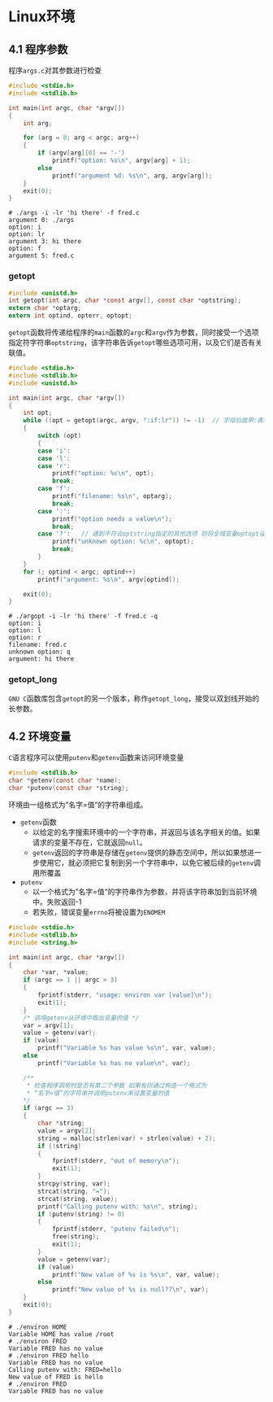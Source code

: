 # Linux环境

## 4.1 程序参数

程序`args.c`对其参数进行检查

```c
#include <stdio.h>
#include <stdlib.h>

int main(int argc, char *argv[])
{
    int arg;

    for (arg = 0; arg < argc; arg++)
    {
        if (argv[arg][0] == '-')
            printf("option: %s\n", argv[arg] + 1);
        else
            printf("argument %d: %s\n", arg, argv[arg]);
    }
    exit(0);
}
```

```shell
# ./args -i -lr 'hi there' -f fred.c
argument 0: ./args
option: i
option: lr
argument 3: hi there
option: f
argument 5: fred.c
```

### getopt

```c
#include <unistd.h>
int getopt(int argc, char *const argv[], const char *optstring);
extern char *optarg;
extern int optind, opterr, optopt;
```

`getopt`函数将传递给程序的`main`函数的`argc`和`argv`作为参数，同时接受一个选项指定符字符串`optstring`，该字符串告诉`getopt`哪些选项可用，以及它们是否有关联值。

```c
#include <stdio.h>
#include <stdlib.h>
#include <unistd.h>

int main(int argc, char *argv[])
{
    int opt;
    while ((opt = getopt(argc, argv, ":if:lr")) != -1)	// 字母后面带:表示后面还有参数
    {
        switch (opt)
        {
        case 'i':
        case 'l':
        case 'r':
            printf("option: %c\n", opt);
            break;
        case 'f':
            printf("filename: %s\n", optarg);
            break;
        case ':':
            printf("option needs a value\n");
            break;
        case '?':	// 遇到不符合optstring指定的其他选项 则将全域变量optopt设为"?"
            printf("unknown option: %c\n", optopt);
            break;
        }
    }
    for (; optind < argc; optind++)
        printf("argument: %s\n", argv[optind]);

    exit(0);
}
```

```shell
# ./argopt -i -lr 'hi there' -f fred.c -q
option: i
option: l
option: r
filename: fred.c
unknown option: q
argument: hi there
```

### getopt_long

`GNU C`函数库包含`getopt`的另一个版本，称作`getopt_long`，接受以双划线开始的长参数。

 

## 4.2 环境变量

`C`语言程序可以使用`putenv`和`getenv`函数来访问环境变量

```c
#include <stdlib.h>
char *getenv(const char *name);
char *putenv(const char *string);
```

环境由一组格式为”名字=值“的字符串组成。

- `getenv`函数
  - 以给定的名字搜索环境中的一个字符串，并返回与该名字相关的值。如果请求的变量不存在，它就返回`null`。
  - `getenv`返回的字符串是存储在`getenv`提供的静态空间中，所以如果想进一步使用它，就必须把它复制到另一个字符串中，以免它被后续的`getenv`调用所覆盖
- `putenv`
  - 以一个格式为”名字=值“的字符串作为参数，并将该字符串加到当前环境中。失败返回-1
  - 若失败，错误变量`errno`将被设置为`ENOMEM`

```c
#include <stdio.h>
#include <stdlib.h>
#include <string.h>

int main(int argc, char *argv[])
{
    char *var, *value;
    if (argc == 1 || argc > 3)
    {
        fprintf(stderr, "usage: environ var [value]\n");
        exit(1);
    }
    /* 调用getenv从环境中取出变量的值 */
    var = argv[1];
    value = getenv(var);
    if (value)
        printf("Variable %s has value %s\n", var, value);
    else
        printf("Variable %s has no value\n", var);

    /**
     * 检查程序调用时是否有第二个参数 如果有则通过构造一个格式为
     * “名字=值”的字符串并调用putenv来设置变量的值
    */
    if (argc == 3)
    {
        char *string;
        value = argv[2];
        string = malloc(strlen(var) + strlen(value) + 2);
        if (!string)
        {
            fprintf(stderr, "out of memory\n");
            exit(1);
        }
        strcpy(string, var);
        strcat(string, "=");
        strcat(string, value);
        printf("Calling putenv with: %s\n", string);
        if (putenv(string) != 0)
        {
            fprintf(stderr, "putenv failed\n");
            free(string);
            exit(1);
        }
        value = getenv(var);
        if (value)
            printf("New value of %s is %s\n", var, value);
        else
            printf("New value of %s is null??\n", var);
    }
    exit(0);
}
```

```shell
# ./environ HOME
Variable HOME has value /root
# ./environ FRED
Variable FRED has no value
# ./environ FRED hello
Variable FRED has no value
Calling putenv with: FRED=hello
New value of FRED is hello
# ./environ FRED
Variable FRED has no value
```




